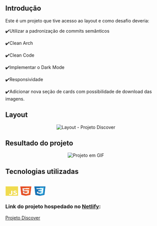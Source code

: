 ## Introdução

Este é um projeto que tive acesso ao layout e como desafio deveria:

✔️Utilizar a padronização de commits semânticos

✔️Clean Arch

✔️Clean Code

✔️Implementar o Dark Mode

✔️Responsividade

✔️Adicionar nova seção de cards com possibilidade de download das imagens.


## Layout

<div align="center" >
  <img src="./github/Projeto Discover - Layout" alt="Layout - Projeto Discover" height="425">
</div>

## Resultado do projeto

<div align="center" >
  <img src="./github/projeto-gif" alt="Projeto em GIF" height="425">
</div>

## Tecnologias utilizadas

  <div style="display: inline_block"><br>
    <img align="center" alt="Rafael-Js" height="30" width="40" src="https://raw.githubusercontent.com/devicons/devicon/master/icons/javascript/javascript-plain.svg">
    <img align="center" alt="Rafael-HTML" height="30" width="40" src="https://raw.githubusercontent.com/devicons/devicon/master/icons/html5/html5-original.svg">
    <img align="center" alt="Rafael-CSS" height="30" width="40" src="https://raw.githubusercontent.com/devicons/devicon/master/icons/css3/css3-original.svg">
  </div>


### Link do projeto hospedado no [Netlify](https://www.netlify.com/):

[Projeto Discover](https://desafio-discover.netlify.app/)

